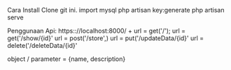 Cara Install
Clone git ini.
import mysql
php artisan key:generate
php artisan serve

Penggunaan Api:
https:://localhost:8000/ + 
url = get('/');
url = get('/show/{id}'
url = post('/store',)
url = put('/updateData/{id}'
url = delete('/deleteData/{id}'

object / parameter = {name, description}
